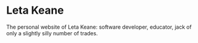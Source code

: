 # Leta Keane

The personal website of Leta Keane: software developer, educator, jack of only a slightly silly number of trades.

